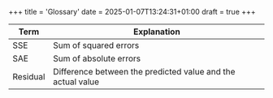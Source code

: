 +++
title = 'Glossary'
date = 2025-01-07T13:24:31+01:00
draft = true
+++

| Term     | Explanation                                                 |
| -------- | ----------------------------------------------------------- |
| SSE      | Sum of squared errors                                       |
| SAE      | Sum of absolute errors                                      |
| Residual | Difference between the predicted value and the actual value |

<!--more-->
